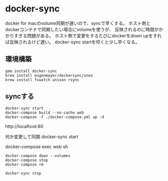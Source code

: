 
# docker-sync

docker for macのvolume同期が遅いので、syncで早くする。
ホスト側とdockerコンテナで同期したい場合にvolumeを使うが、
反映されるのに時間がかかりすぎる問題がある。
ホスト側で変更をするたびにdockerをdown upをすれば反映されるけど遅い。
docker-sync startを叩くと少し早くなる。


## 環境構築


```
gem install docker-sync
brew install eugenmayer/dockersync/unox
brew install fswatch unison rsync
```

## syncする




```
docker-sync start
docker-compose build --no-cache web
docker-compose -f ./docker-compose.yml up -d
```


http://localhost:80


何か変更して同期
docker-sync start



docker-compose exec web sh


```
docker-compose down --volumes
docker-compose stop
docker-compose rm

docker-sync stop
```

